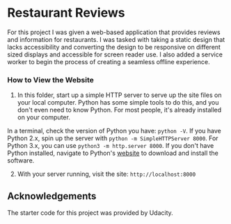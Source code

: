 # Restaurant Reviews

For this project I was given a web-based application that provides reviews and information for restaurants. I was tasked with taking a static design that lacks accessibility and converting the design to be responsive on different sized displays and accessible for screen reader use. I also added a service worker to begin the process of creating a seamless offline experience.

### How to View the Website

1. In this folder, start up a simple HTTP server to serve up the site files on your local computer. Python has some simple tools to do this, and you don't even need to know Python. For most people, it's already installed on your computer. 

In a terminal, check the version of Python you have: `python -V`. If you have Python 2.x, spin up the server with `python -m SimpleHTTPServer 8000`. For Python 3.x, you can use `python3 -m http.server 8000`. If you don't have Python installed, navigate to Python's [website](https://www.python.org/) to download and install the software.

2. With your server running, visit the site: `http://localhost:8000`

## Acknowledgements

The starter code for this project was provided by Udacity.
 



